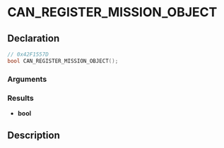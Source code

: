 # CAN_REGISTER_MISSION_OBJECT

## Declaration
```cpp
// 0x42F1557D
bool CAN_REGISTER_MISSION_OBJECT();
```

### Arguments

### Results
- **bool**

## Description
